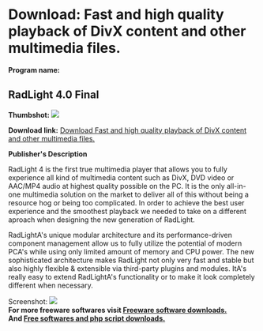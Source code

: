 # Download: Fast and high quality playback of DivX content and other multimedia files.

**Program name:**

## RadLight 4.0 Final

  
**Thumbshot:** ![](http://www.freewarefiles.com/screenshot/radlight_md.gif)   
  
**Download link:** [Download Fast and high quality playback of DivX content and other multimedia files.](http://freesoftwares.boysofts.com/RadLight-Final_program_16692.html)  
  


**Publisher's Description**  
  


RadLight 4 is the first true multimedia player that allows you to fully experience all kind of multimedia content such as DivX, DVD video or AAC/MP4 audio at highest quality possible on the PC. It is the only all-in-one multimedia solution on the market to deliver all of this without being a resource hog or being too complicated. In order to achieve the best user experience and the smoothest playback we needed to take on a different aproach when designing the new generation of RadLight. 

RadLightA's unique modular architecture and its performance-driven component management allow us to fully utilize the potential of modern PCA's while using only limited amount of memory and CPU power. The new sophisticated architecture makes RadLight not only very fast and stable but also highly flexible & extensible via third-party plugins and modules. ItA's really easy to extend RadLightA's functionality or to make it look completely different when necessary.

  
  
Screenshot: ![](http://www.freewarefiles.com/screenshot/radlight.gif)   
**For more freeware softwares visit [Freeware software downloads.](http://freesoftwares.boysofts.com/)**   
**And [Free softwares and php script downloads.](http://www.boysofts.com/)**
